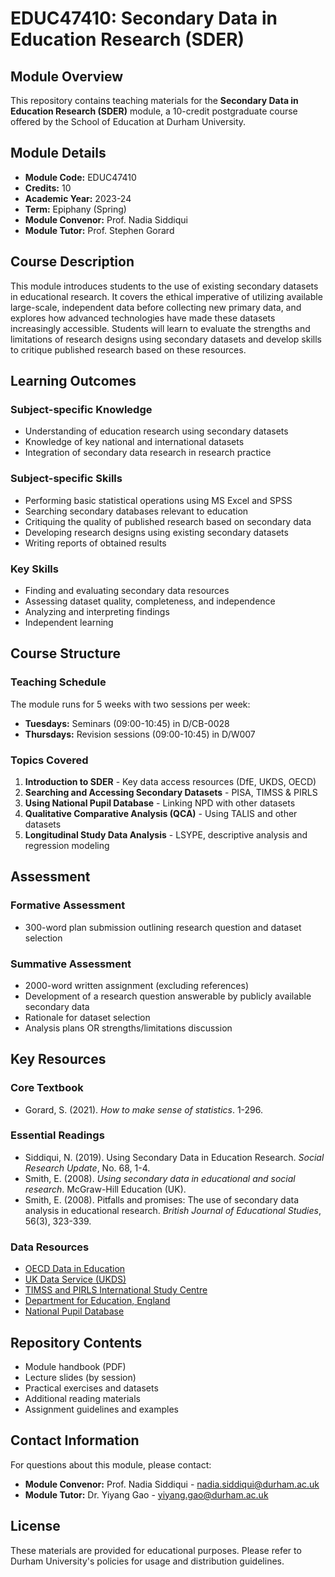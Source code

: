 # EDUC47410: Secondary Data in Education Research (SDER)

## Module Overview
This repository contains teaching materials for the **Secondary Data in Education Research (SDER)** module, a 10-credit postgraduate course offered by the School of Education at Durham University.

## Module Details
- **Module Code:** EDUC47410
- **Credits:** 10
- **Academic Year:** 2023-24
- **Term:** Epiphany (Spring)
- **Module Convenor:** Prof. Nadia Siddiqui
- **Module Tutor:** Prof. Stephen Gorard

## Course Description
This module introduces students to the use of existing secondary datasets in educational research. It covers the ethical imperative of utilizing available large-scale, independent data before collecting new primary data, and explores how advanced technologies have made these datasets increasingly accessible. Students will learn to evaluate the strengths and limitations of research designs using secondary datasets and develop skills to critique published research based on these resources.

## Learning Outcomes

### Subject-specific Knowledge
- Understanding of education research using secondary datasets
- Knowledge of key national and international datasets
- Integration of secondary data research in research practice

### Subject-specific Skills
- Performing basic statistical operations using MS Excel and SPSS
- Searching secondary databases relevant to education
- Critiquing the quality of published research based on secondary data
- Developing research designs using existing secondary datasets
- Writing reports of obtained results

### Key Skills
- Finding and evaluating secondary data resources
- Assessing dataset quality, completeness, and independence
- Analyzing and interpreting findings
- Independent learning

## Course Structure

### Teaching Schedule
The module runs for 5 weeks with two sessions per week:
- **Tuesdays:** Seminars (09:00-10:45) in D/CB-0028
- **Thursdays:** Revision sessions (09:00-10:45) in D/W007

### Topics Covered

1. **Introduction to SDER** - Key data access resources (DfE, UKDS, OECD)
2. **Searching and Accessing Secondary Datasets** - PISA, TIMSS & PIRLS
3. **Using National Pupil Database** - Linking NPD with other datasets
4. **Qualitative Comparative Analysis (QCA)** - Using TALIS and other datasets
5. **Longitudinal Study Data Analysis** - LSYPE, descriptive analysis and regression modeling

## Assessment

### Formative Assessment
- 300-word plan submission outlining research question and dataset selection

### Summative Assessment
- 2000-word written assignment (excluding references)
- Development of a research question answerable by publicly available secondary data
- Rationale for dataset selection
- Analysis plans OR strengths/limitations discussion

## Key Resources

### Core Textbook
- Gorard, S. (2021). *How to make sense of statistics*. 1-296.

### Essential Readings
- Siddiqui, N. (2019). Using Secondary Data in Education Research. *Social Research Update*, No. 68, 1-4.
- Smith, E. (2008). *Using secondary data in educational and social research*. McGraw-Hill Education (UK).
- Smith, E. (2008). Pitfalls and promises: The use of secondary data analysis in educational research. *British Journal of Educational Studies*, 56(3), 323-339.

### Data Resources
- [OECD Data in Education](https://www.oecd.org/education/)
- [UK Data Service (UKDS)](https://ukdataservice.ac.uk/)
- [TIMSS and PIRLS International Study Centre](https://timssandpirls.bc.edu/)
- [Department for Education, England](https://www.gov.uk/government/organisations/department-for-education)
- [National Pupil Database](https://www.gov.uk/government/collections/national-pupil-database)

## Repository Contents
- Module handbook (PDF)
- Lecture slides (by session)
- Practical exercises and datasets
- Additional reading materials
- Assignment guidelines and examples

## Contact Information
For questions about this module, please contact:
- **Module Convenor:** Prof. Nadia Siddiqui - nadia.siddiqui@durham.ac.uk
- **Module Tutor:** Dr. Yiyang Gao - yiyang.gao@durham.ac.uk

## License
These materials are provided for educational purposes. Please refer to Durham University's policies for usage and distribution guidelines.
